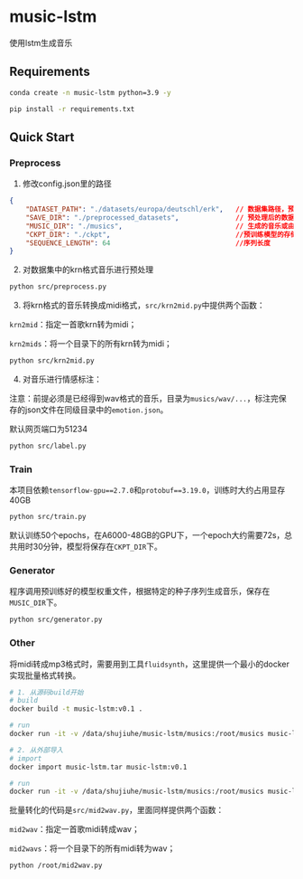 # music-lstm

使用lstm生成音乐

## Requirements

```bash
conda create -n music-lstm python=3.9 -y

pip install -r requirements.txt
```

## Quick Start

### Preprocess

1. 修改config.json里的路径

```json
{
    "DATASET_PATH": "./datasets/europa/deutschl/erk",   // 数据集路径，预处理时会遍历每一个子文件
    "SAVE_DIR": "./preprocessed_datasets",              // 预处理后的数据存放文件夹
    "MUSIC_DIR": "./musics",                            // 生成的音乐或由krn格式转化成的音乐路径
    "CKPT_DIR": "./ckpt",                               //预训练模型的存储路径
    "SEQUENCE_LENGTH": 64                               //序列长度
}
```

2. 对数据集中的krn格式音乐进行预处理

```bash
python src/preprocess.py
```

3. 将krn格式的音乐转换成midi格式，`src/krn2mid.py`中提供两个函数：

`krn2mid`：指定一首歌krn转为midi；

`krn2mids`：将一个目录下的所有krn转为midi；

```bash
python src/krn2mid.py
```

4. 对音乐进行情感标注：

注意：前提必须是已经得到wav格式的音乐，目录为`musics/wav/...`，标注完保存的json文件在同级目录中的`emotion.json`。

默认网页端口为51234

```bash
python src/label.py
```

### Train

本项目依赖`tensorflow-gpu==2.7.0`和`protobuf==3.19.0`，训练时大约占用显存40GB

```bash
python src/train.py
```

默认训练50个epochs，在A6000-48GB的GPU下，一个epoch大约需要72s，总共用时30分钟，模型将保存在`CKPT_DIR`下。

### Generator

程序调用预训练好的模型权重文件，根据特定的种子序列生成音乐，保存在`MUSIC_DIR`下。

```bash
python src/generator.py
```

### Other

将midi转成mp3格式时，需要用到工具`fluidsynth`，这里提供一个最小的docker实现批量格式转换。

```bash
# 1. 从源码build开始
# build
docker build -t music-lstm:v0.1 .

# run
docker run -it -v /data/shujiuhe/music-lstm/musics:/root/musics music-lstm:v0.1

# 2. 从外部导入
# import
docker import music-lstm.tar music-lstm:v0.1

# run
docker run -it -v /data/shujiuhe/music-lstm/musics:/root/musics music-lstm:v0.1
```

批量转化的代码是`src/mid2wav.py`，里面同样提供两个函数：

`mid2wav`：指定一首歌midi转成wav；

`mid2wavs`：将一个目录下的所有midi转为wav；

```bash
python /root/mid2wav.py
```
